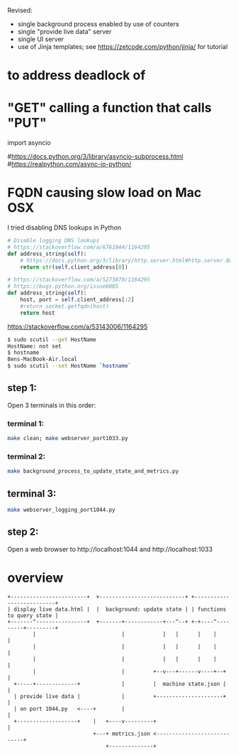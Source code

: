 Revised:
* single background process enabled by use of counters
* single "provide live data" server
* single UI server
* use of Jinja templates; see https://zetcode.com/python/jinja/ for tutorial


# to address deadlock of
# "GET" calling a function that calls "PUT"
import asyncio


#https://docs.python.org/3/library/asyncio-subprocess.html
#https://realpython.com/async-io-python/


# FQDN causing slow load on Mac OSX

I tried disabling DNS lookups in Python

```python
# Disable logging DNS lookups
# https://stackoverflow.com/a/6761844/1164295
def address_string(self):
    # https://docs.python.org/3/library/http.server.html#http.server.BaseHTTPRequestHandler.client_address
    return str(self.client_address[0])
```

```python
# https://stackoverflow.com/a/5273870/1164295
# https://bugs.python.org/issue6085
def address_string(self):
    host, port = self.client_address[:2]
    #return socket.getfqdn(host)
    return host
```

https://stackoverflow.com/a/53143006/1164295
```bash
$ sudo scutil --get HostName
HostName: not set
$ hostname
Bens-MacBook-Air.local
$ sudo scutil --set HostName `hostname`
```

## step 1:

Open 3 terminals in this order:

### terminal 1:

```bash
make clean; make webserver_port1033.py
```

### terminal 2:

```bash
make background_process_to_update_state_and_metrics.py
```

## terminal 3:

```bash
make webserver_logging_port1044.py
```

## step 2:

Open a web browser to http://localhost:1044 and http://localhost:1033


# overview

```
+------------------------+  +---------------------------+ +--------------------------+
| display live data.html |  |  background: update state | | functions to query state |
+-------^----------------+  +-------+------------+---^--+ +-+----^---------+---------+
        |                           |            |   |      |    |         |
        |                           |            |   |      |    |         |
        |                           |            |   |      |    |         |
        |                           |         +--v---+------v----+--+      |
  +-----+-------------+             |         |  machine state.json |      |
  | provide live data |             |         +---------------------+      |
  | on port 1044.py   <----+        |                                      |
  +-------------------+    |   +----v---------+                            |
                           +---+ metrics.json <----------------------------+
                               +--------------+
```
